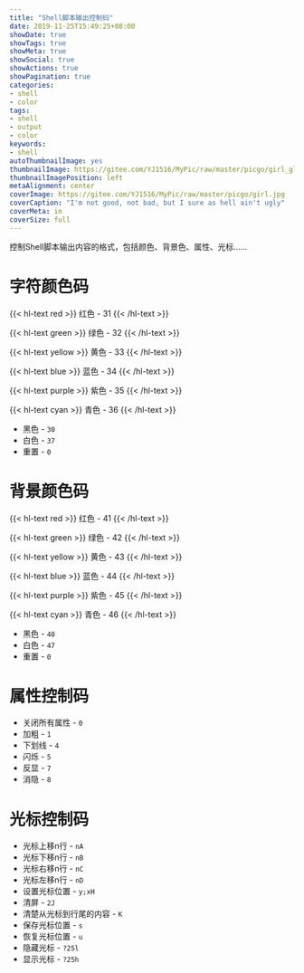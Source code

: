 ```yaml
---
title: "Shell脚本输出控制码"
date: 2019-11-25T15:49:25+08:00
showDate: true
showTags: true
showMeta: true
showSocial: true
showActions: true
showPagination: true
categories:
- shell
- color
tags:
- shell
- output
- color
keywords:
- shell
autoThumbnailImage: yes
thumbnailImage: https://gitee.com/YJ1516/MyPic/raw/master/picgo/girl_glance_fence_151765_540x960.jpg
thumbnailImagePosition: left
metaAlignment: center
coverImage: https://gitee.com/YJ1516/MyPic/raw/master/picgo/girl.jpg
coverCaption: "I'm not good, not bad, but I sure as hell ain't ugly"
coverMeta: in
coverSize: full
---
```


控制Shell脚本输出内容的格式，包括颜色、背景色、属性、光标......

<!--more-->

<!-- toc -->

# 字符颜色码

{{< hl-text red >}}
红色 - 31
{{< /hl-text >}}

{{< hl-text green >}}
绿色 - 32
{{< /hl-text >}}

{{< hl-text yellow >}}
黄色 - 33
{{< /hl-text >}}

{{< hl-text blue >}}
蓝色 - 34
{{< /hl-text >}}

{{< hl-text purple >}}
紫色 - 35
{{< /hl-text >}}

{{< hl-text cyan >}}
青色 - 36
{{< /hl-text >}}

- 黑色 - `30`
- 白色 - `37`
- 重置 - `0`

# 背景颜色码

{{< hl-text red >}}
红色 - 41
{{< /hl-text >}}

{{< hl-text green >}}
绿色 - 42
{{< /hl-text >}}

{{< hl-text yellow >}}
黄色 - 43
{{< /hl-text >}}

{{< hl-text blue >}}
蓝色 - 44
{{< /hl-text >}}

{{< hl-text purple >}}
紫色 - 45
{{< /hl-text >}}

{{< hl-text cyan >}}
青色 - 46
{{< /hl-text >}}

- 黑色 - `40`
- 白色 - `47`
- 重置 - `0`

# 属性控制码

- 关闭所有属性 - `0`
- 加粗 - `1`
- 下划线 - `4`
- 闪烁 - `5`
- 反显 - `7`
- 消隐 - `8`

# 光标控制码

- 光标上移n行 - `nA`
- 光标下移n行 - `nB`
- 光标右移n行 - `nC`
- 光标左移n行 - `nD`
- 设置光标位置 - `y;xH`
- 清屏 - `2J`
- 清楚从光标到行尾的内容 - `K`
- 保存光标位置 - `s`
- 恢复光标位置 - `u`
- 隐藏光标 - `?25l`
- 显示光标 - `?25h`
